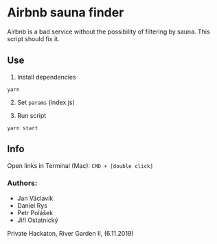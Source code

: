 # Airbnb sauna finder

Airbnb is a bad service without the possibility of filtering by sauna. This script should fix it.

## Use

1. Install dependencies

```
yarn
```

2. Set `params` (index.js)

3. Run script

```
yarn start
```

## Info

Open links in Terminal (Mac): `CMD + [double click]`

### Authors:

- Jan Václavík
- Daniel Rys
- Petr Polášek
- Jiří Ostatnický

Private Hackaton, River Garden II, (6.11.2019)
